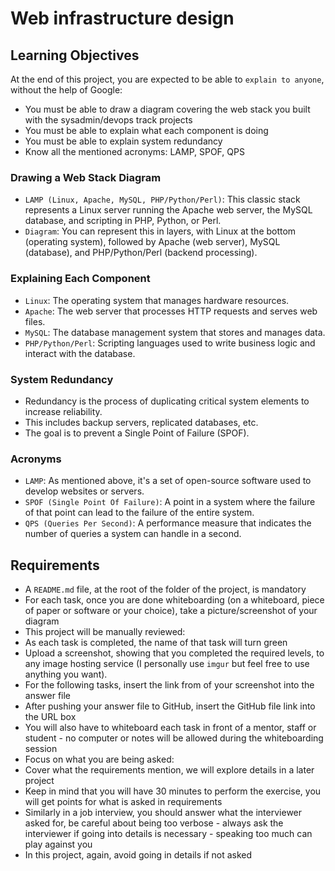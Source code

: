 # Web infrastructure design

## Learning Objectives

At the end of this project, you are expected to be able to `explain to anyone`, without the help of Google:
- You must be able to draw a diagram covering the web stack you built with the sysadmin/devops track projects
- You must be able to explain what each component is doing
- You must be able to explain system redundancy
- Know all the mentioned acronyms: LAMP, SPOF, QPS

### Drawing a Web Stack Diagram
- `LAMP (Linux, Apache, MySQL, PHP/Python/Perl)`: This classic stack represents a Linux server running the Apache web server, the MySQL database, and scripting in PHP, Python, or Perl.
- `Diagram`: You can represent this in layers, with Linux at the bottom (operating system), followed by Apache (web server), MySQL (database), and PHP/Python/Perl (backend processing).

### Explaining Each Component
- `Linux`: The operating system that manages hardware resources.
- `Apache`: The web server that processes HTTP requests and serves web files.
- `MySQL`: The database management system that stores and manages data.
- `PHP/Python/Perl`: Scripting languages used to write business logic and interact with the database.

### System Redundancy
- Redundancy is the process of duplicating critical system elements to increase reliability.
- This includes backup servers, replicated databases, etc.
- The goal is to prevent a Single Point of Failure (SPOF).

### Acronyms
- `LAMP`: As mentioned above, it's a set of open-source software used to develop websites or servers.
- `SPOF (Single Point Of Failure)`: A point in a system where the failure of that point can lead to the failure of the entire system.
- `QPS (Queries Per Second)`: A performance measure that indicates the number of queries a system can handle in a second.

## Requirements

- A `README.md` file, at the root of the folder of the project, is mandatory
- For each task, once you are done whiteboarding (on a whiteboard, piece of paper or software or your choice), take a picture/screenshot of your diagram
- This project will be manually reviewed:
- As each task is completed, the name of that task will turn green
- Upload a screenshot, showing that you completed the required levels, to any image hosting service (I personally use `imgur` but feel free to use anything you want).
- For the following tasks, insert the link from of your screenshot into the answer file
- After pushing your answer file to GitHub, insert the GitHub file link into the URL box
- You will also have to whiteboard each task in front of a mentor, staff or student - no computer or notes will be allowed during the whiteboarding session
- Focus on what you are being asked:
- Cover what the requirements mention, we will explore details in a later project
- Keep in mind that you will have 30 minutes to perform the exercise, you will get points for what is asked in requirements
- Similarly in a job interview, you should answer what the interviewer asked for, be careful about being too verbose - always ask the interviewer if going into details is necessary - speaking too much can play against you
- In this project, again, avoid going in details if not asked
